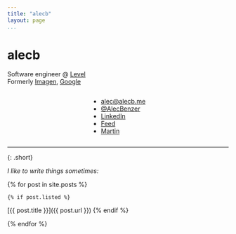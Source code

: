 ```yaml
---
title: "alecb"
layout: page
...
```


# alecb

Software engineer @ [Level](https://level.com)  
Formerly [Imagen](https://imagen.ai), [Google](https://google.com/about)

<div style="text-align: center">
    <ul class="fa-ul" style="display: inline-block; text-align: left">
        <li><a href="mailto:alec@alecb.me"><span class="fa-li"><i class="far fa-envelope"></i></span>alec@alecb.me</a></li>
        <li><a href="https://twitter.com/AlecBenzer"><span class="fa-li"><i class="fab fa-twitter"></i></span>@AlecBenzer</a></li>
        <li><a href="https://www.linkedin.com/in/AlecBenzer"><span class="fa-li"><i class="fab fa-linkedin"></i></span>LinkedIn</a></li>
        <li><a href="/feed.xml"><span class="fa-li"><i class="fas fa-rss"></i></span>Feed</a></li>
        <li><a href="https://instagram.com/martinkittynyc"><span class="fa-li"><i class="fas fa-cat"></i></span>Martin</a></li>
    </ul>
</div>

---
{: .short}

*I like to write things sometimes:*

{% for post in site.posts %}

    {% if post.listed %}
[{{ post.title }}]({{ post.url }})
    {% endif %}

{% endfor %}
